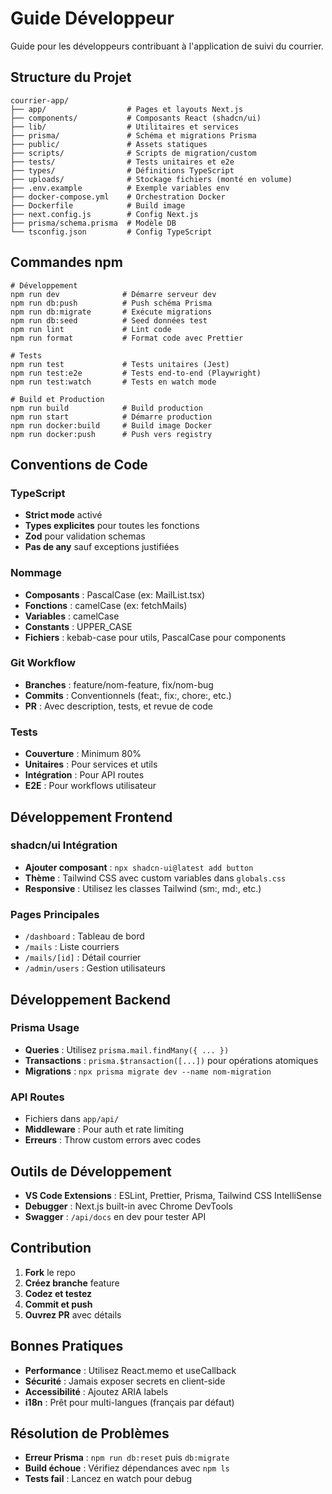 # Guide Développeur

Guide pour les développeurs contribuant à l'application de suivi du courrier.

## Structure du Projet

```
courrier-app/
├── app/                  # Pages et layouts Next.js
├── components/           # Composants React (shadcn/ui)
├── lib/                  # Utilitaires et services
├── prisma/               # Schéma et migrations Prisma
├── public/               # Assets statiques
├── scripts/              # Scripts de migration/custom
├── tests/                # Tests unitaires et e2e
├── types/                # Définitions TypeScript
├── uploads/              # Stockage fichiers (monté en volume)
├── .env.example          # Exemple variables env
├── docker-compose.yml    # Orchestration Docker
├── Dockerfile            # Build image
├── next.config.js        # Config Next.js
├── prisma/schema.prisma  # Modèle DB
└── tsconfig.json         # Config TypeScript
```

## Commandes npm

```
# Développement
npm run dev              # Démarre serveur dev
npm run db:push          # Push schéma Prisma
npm run db:migrate       # Exécute migrations
npm run db:seed          # Seed données test
npm run lint             # Lint code
npm run format           # Format code avec Prettier

# Tests
npm run test             # Tests unitaires (Jest)
npm run test:e2e         # Tests end-to-end (Playwright)
npm run test:watch       # Tests en watch mode

# Build et Production
npm run build            # Build production
npm run start            # Démarre production
npm run docker:build     # Build image Docker
npm run docker:push      # Push vers registry
```

## Conventions de Code

### TypeScript

- **Strict mode** activé
- **Types explicites** pour toutes les fonctions
- **Zod** pour validation schemas
- **Pas de any** sauf exceptions justifiées

### Nommage

- **Composants** : PascalCase (ex: MailList.tsx)
- **Fonctions** : camelCase (ex: fetchMails)
- **Variables** : camelCase
- **Constants** : UPPER_CASE
- **Fichiers** : kebab-case pour utils, PascalCase pour components

### Git Workflow

- **Branches** : feature/nom-feature, fix/nom-bug
- **Commits** : Conventionnels (feat:, fix:, chore:, etc.)
- **PR** : Avec description, tests, et revue de code

### Tests

- **Couverture** : Minimum 80%
- **Unitaires** : Pour services et utils
- **Intégration** : Pour API routes
- **E2E** : Pour workflows utilisateur

## Développement Frontend

### shadcn/ui Intégration

- **Ajouter composant** : `npx shadcn-ui@latest add button`
- **Thème** : Tailwind CSS avec custom variables dans `globals.css`
- **Responsive** : Utilisez les classes Tailwind (sm:, md:, etc.)

### Pages Principales

- `/dashboard` : Tableau de bord
- `/mails` : Liste courriers
- `/mails/[id]` : Détail courrier
- `/admin/users` : Gestion utilisateurs

## Développement Backend

### Prisma Usage

- **Queries** : Utilisez `prisma.mail.findMany({ ... })`
- **Transactions** : `prisma.$transaction([...])` pour opérations atomiques
- **Migrations** : `npx prisma migrate dev --name nom-migration`

### API Routes

- Fichiers dans `app/api/`
- **Middleware** : Pour auth et rate limiting
- **Erreurs** : Throw custom errors avec codes

## Outils de Développement

- **VS Code Extensions** : ESLint, Prettier, Prisma, Tailwind CSS IntelliSense
- **Debugger** : Next.js built-in avec Chrome DevTools
- **Swagger** : `/api/docs` en dev pour tester API

## Contribution

1. **Fork** le repo
2. **Créez branche** feature
3. **Codez et testez**
4. **Commit et push**
5. **Ouvrez PR** avec détails

## Bonnes Pratiques

- **Performance** : Utilisez React.memo et useCallback
- **Sécurité** : Jamais exposer secrets en client-side
- **Accessibilité** : Ajoutez ARIA labels
- **i18n** : Prêt pour multi-langues (français par défaut)

## Résolution de Problèmes

- **Erreur Prisma** : `npm run db:reset` puis `db:migrate`
- **Build échoue** : Vérifiez dépendances avec `npm ls`
- **Tests fail** : Lancez en watch pour debug
